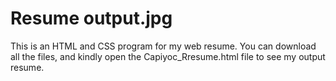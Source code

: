 # Resume output.jpg
This is an HTML and CSS program for my web resume. You can download all the files, and kindly open the Capiyoc_Rresume.html file to see my output resume.

